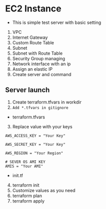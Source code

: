 # EC2 Instance


- This is simple test server with basic setting

1. VPC
2. Internet Gateway
3. Custom Route Table
4. Subnet
5. Subnet with Route Table
6. Security Group managing
7. Network interface with an ip
8. Assign an elastic IP
9. Create server and command


## Server launch

1. Create terraform.tfvars in workdir
2. `Add *.tfvars in gitignore`

- terraform.tfvars

3. Replace value with your keys

```
AWS_ACCESS_KEY = "Your Key"

AWS_SECRET_KEY = "Your Key"

AWS_REGION = "Your Region"

# SEVER OS AMI KEY
AMIS = "Your AMI"

```

- init.tf 

4. terraform init
5. Customize values as you need
6. terraform plan
7. terraform apply